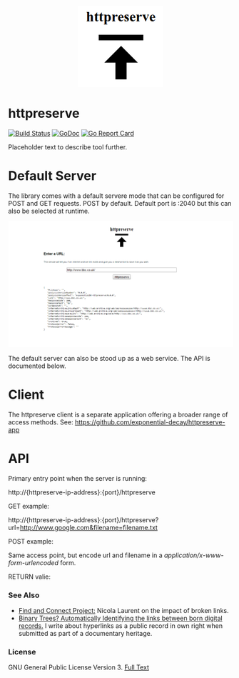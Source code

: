 <div>
<p align="center">
<img id="logo" src="https://github.com/exponential-decay/httpreserve/raw/master/src/images/httpreserve-logo.png" alt="httpreserve"/>
</p>
</div>

# httpreserve
[![Build Status](https://travis-ci.org/exponential-decay/httpreserve.svg?branch=master)](https://travis-ci.org/exponential-decay/httpreserve)
[![GoDoc](https://godoc.org/github.com/exponential-decay/httpreserve?status.svg)](https://godoc.org/github.com/exponential-decay/httpreserve)
[![Go Report Card](https://goreportcard.com/badge/github.com/exponential-decay/httpreserve)](https://goreportcard.com/report/github.com/exponential-decay/httpreserve)

Placeholder text to describe tool further. 

# Default Server

The library comes with a default servere mode that can be configured for
POST and GET requests. POST by default. Default port is :2040 but this can
also be selected at runtime.

<img id="logo" src="https://github.com/exponential-decay/httpreserve/raw/master/src/images/defaultserver.png" alt="httpreserve"/>

The default server can also be stood up as a web service. The API is
documented below. 

# Client

The httpreserve client is a separate application offering a broader range of
access methods. See: https://github.com/exponential-decay/httpreserve-app

# API

Primary entry point when the server is running:

http://{httpreserve-ip-address}:{port}/httpreserve

GET example:

http://{httpreserve-ip-address}:{port}/httpreserve?url=http://www.google.com&filename=filename.txt

POST example:

Same access point, but encode url and filename in a <i>application/x-www-form-urlencoded</i> form.

RETURN valie:

### See Also

* [Find and Connect Project:](http://www.findandconnectwrblog.info/2016/11/broken-links-broken-trust/) Nicola Laurent on the impact of broken links.
* [Binary Trees? Automatically Identifying the links between born digital records.](https://www.youtube.com/watch?v=Ked9GRmKlRw) I write about hyperlinks as a public record in own right when submitted as part of a documentary heritage.

### License

GNU General Public License Version 3. [Full Text](LICENSE)

